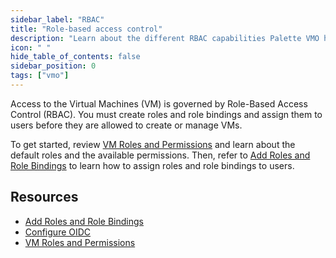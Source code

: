 ```yaml
---
sidebar_label: "RBAC"
title: "Role-based access control"
description: "Learn about the different RBAC capabilities Palette VMO has to offer."
icon: " "
hide_table_of_contents: false
sidebar_position: 0
tags: ["vmo"]
---
```


Access to the Virtual Machines (VM) is governed by Role-Based Access Control (RBAC). You must create roles and role
bindings and assign them to users before they are allowed to create or manage VMs.

To get started, review [VM Roles and Permissions](./vm-roles-permissions.md) and learn about the default roles and the
available permissions. Then, refer to [Add Roles and Role Bindings](./add-roles-and-role-bindings.md) to learn how to
assign roles and role bindings to users.

## Resources

- [Add Roles and Role Bindings](./add-roles-and-role-bindings.md)
- [Configure OIDC](./configure_OIDC.md)
- [VM Roles and Permissions](./vm-roles-permissions.md)
